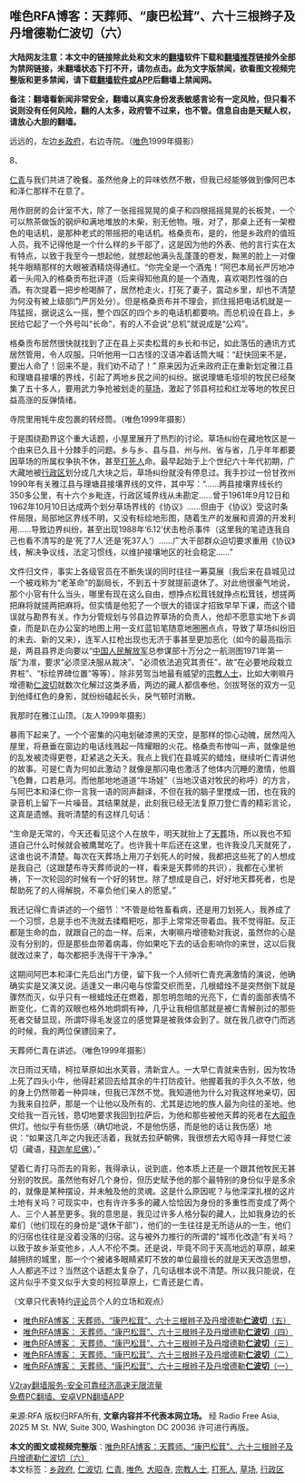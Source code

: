  <h2>唯色RFA博客：天葬师、“康巴松茸”、六十三根辫子及丹增德勒仁波切（六）</h2> <p class="notice"><b>大陆网友注意：本文中的链接除此处和文末的<a href="https://github.com/bannedbook/fanqiang" >翻墙</a>软件下载和<a href="https://github.com/killgcd/justmysocks/blob/master/README.md">翻墙推荐</a>链接外全部为禁网链接，未翻墙状态下打不开，请勿点击。此为文字版禁闻，欲看图文视频完整版和更多禁闻，请下载<a href="https://github.com/bannedbook/fanqiang">翻墙软件或APP</a>后翻墙上禁闻网。</p><p>备注：翻墙看新闻非常安全，翻墙以真实身份发表敏感言论有一定风险，但只看不说则没有任何风险，翻的人太多，政府管不过来，也不管。信息自由是天赋人权，请放心大胆的翻墙。</b></p>  <div class="entry"> <p>远远的，左边<a href="https://www.bannedbook.org/bnews/tag/%E4%B9%A1%E6%94%BF%E5%BA%9C/" class="st_tag internal_tag" rel="tag" title="标签 乡政府 下的日志">乡政府</a>，右边寺院。（<a href="https://www.bannedbook.org/bnews/tag/%E5%94%AF%E8%89%B2/" class="st_tag internal_tag" rel="tag" title="标签 唯色 下的日志">唯色</a>1999年摄影）</p> <p>8、</p> <p><a href="https://www.bannedbook.org/bnews/tag/%e4%bb%81%e9%9d%92/" class="st_tag internal_tag" rel="tag" title="标签 仁青 下的日志">仁青</a>与我们共进了晚餐。虽然他身上的异味依然不散，但我已经能够做到像阿巴本和泽仁那样不在意了。</p> <p>用作厨房的会计室不大，除了一张摇摇晃晃的桌子和四根摇摇晃晃的长板凳，一个可以熬茶做饭的钢炉和满地堆放的木柴，别无他物。哦，对了，那桌上还有一架橙色的电话机，是那种老式的带摇把的电话机。格桑贡布，是的，他是乡政府的值班人员。我不记得他是一个什么样的乡干部了，这是因为他的外表、他的言行实在太有特点，以致于我至今一想起他，就想起他满头乱蓬蓬的卷发，黝黑的脸上一对像牦牛眼睛那样的大眼被酒精烧得通红。“你完全是一个酒鬼！”阿巴本局长严厉地冲着一头闯入的格桑贡布批评道（后来得知他真的是一个酒鬼，喜欢喝烈性强的白酒。有次提着一把步枪喝醉了，居然枪走火，打死了妻子，震动乡里，却也不清楚为何没有被上级部门严厉处分）。但是格桑贡布并不理会，抓住摇把电话机就是一阵猛摇，据说这么一摇，整个四区的四个乡的电话机都要响。而总机设在县上，乡民给它起了一个外号叫“长命”，有的人不会说“总机”就说成是“公鸡”。</p>  <p>格桑贡布居然很快就找到了正在县上买卖松茸的乡长和书记，如此落伍的通讯方式居然管用，令人叹服。只听他用一口古怪的汉语冲着话筒大喊：“赶快回来不是，要出人命了！回来不是，我们劝不动了！” 原来因为近来政府正在重新划定雅江县和理塘县接壤的界线，引起了两地乡民之间的纠纷。据说理塘毛垭坝的牧民已经聚集了五十多人，要用武力争抢被划走的<a href="https://www.bannedbook.org/bnews/tag/%E8%8D%89%E5%9C%BA/" class="st_tag internal_tag" rel="tag" title="标签 草场 下的日志">草场</a>，激起了邻县柯拉和红龙等地的牧民日益高涨的反弹情绪。</p> <p>寺院里用牦牛皮包裹的转经筒。（唯色1999年摄影） </p> <p>于是围绕勘界这个重大话题，小屋里展开了热烈的讨论。草场纠纷在藏地牧区是一个由来已久且十分棘手的问题。乡与乡、县与县、州与州、省与省，几乎年年都要因草场的所属权争执不休，甚至<a href="https://www.bannedbook.org/bnews/tag/%E6%89%93%E6%AD%BB%E4%BA%BA/" class="st_tag internal_tag" rel="tag" title="标签 打死人 下的日志">打死人</a>命。最早起始于上个世纪六十年代初期，广大藏地被<a href="https://www.bannedbook.org/bnews/tag/%E8%A1%8C%E6%94%BF%E5%8C%BA/" class="st_tag internal_tag" rel="tag" title="标签 行政区 下的日志">行政区</a>划分成几大块之后，草场纠纷就没有停息过。我手抄过一份甘孜州1990年有关雅江县与理塘县接壤界线的文件，其中写：“……两县接壤界线长约350多公里，有十六个乡毗连，行政区域界线从未勘定……曾于1961年9月12日和1962年10月10日达成两个划分草场界线的《协议》……但由于《协议》受这时条件局限，局部地区界线不明，又没有标绘地形图，随着生产的发展和资源的开发利用……导致边界纠纷，甚至出现1988年‘6.12’伏击枪杀事件（这里我的笔迹连我自己也看不清写的是‘死了7人’还是‘死37人’）……广大干部群众迫切要求重用《协议》线，解决争议线，法定习惯线，以维护接壤地区的社会稳定……”   </p> <p>文件归文件，事实上各级官员在不断失误的同时往往一筹莫展（我后来在县城见过一个被戏称为“老革命”的副局长，不到五十岁就提前退休了。对此他很豪气地说，那个小官有什么当头，哪里有现在这么自由，想挣点松茸钱就挣点松茸钱，想搓两把麻将就搓两把麻将。但实情是他犯了一个很大的错误才招致早早下课，而这个错误就与勘界有关。作为分管规划与邻县边界草场的负责人，他却不愿意实地下乡调查，而是趴在办公室的地图上用一支红蓝铅笔随意地圈圈点点，导致了草场纠纷旧的未去、新的又来），连军人扛枪出现也无济于事甚至更加恶化（如今的最高指示是，两县县界走向要以“<span class='wp_keywordlink_affiliate'><a href="https://www.bannedbook.org/" title="中国" target="_blank">中国</a></span><span class='wp_keywordlink'><a href="https://www.bannedbook.org/forum2/topic989.html" title="“文化大革命”中的人民解放军" target="_blank">人民解放军</a></span>总参谋部十万分之一航测图1971年第一版”为准，要求“必须坚决服从裁决”、“必须依法追究其责任”，故“在必要地段栽立界桩”、“标绘界碑位置”等等），除非劳驾当地最有威望的<a href="https://www.bannedbook.org/bnews/tag/%e5%ae%97%e6%95%99%e4%ba%ba%e5%a3%ab/" class="st_tag internal_tag" rel="tag" title="标签 宗教人士 下的日志">宗教人士</a>，比如大喇嘛丹增德勒<a href="https://www.bannedbook.org/bnews/tag/%e4%bb%81%e6%b3%a2%e5%88%87/" class="st_tag internal_tag" rel="tag" title="标签 仁波切 下的日志">仁波切</a>就数次化解过这类矛盾，两边的藏人都信奉他，剑拔弩张的双方一见到他绛红色的身影，就纷纷磕起长头，戾气顿时消散。</p>  <p>我那时在雅江山顶。（友人1999年摄影） </p> <p>暴雨下起来了。一个个密集的闪电划破漆黑的天空，是那样的惊心动魄，居然闯入屋里，将悬垂在窗边的电话线溅起一阵耀眼的火花。格桑贡布惨叫一声，就像是他的乱发被烫得更卷，赶紧逃之夭夭。我点上我们在县城买的蜡烛，继续听仁青讲他的故事。可是仁青为何如此激动？就像是那闪电也激活了他体内沉睡的激情，他眉飞色舞，口若悬河。而他那地地道道“牛场娃”（当地汉语对牧民的称呼）的方言，与阿巴本和泽仁你一言我一语的同声翻译，不但在我的脑子里搅成一团，也在我的录音机上留下一片噪音。其结果就是，此刻我已经无法复原刀登仁青的精彩言论，这真是遗憾。我听清楚的有这样几句话：</p> <p>“生命是无常的，今天还看见这个人在放牛，明天就抬上了<span class='wp_keywordlink'><a href="https://www.bannedbook.org/forum2/topic1010.html" title="天葬——西藏的命运" target="_blank">天葬</a></span>场，所以我也不知道自己什么时候就会被鹰鹫吃了。也许我十年后还在这里，也许我没几天就死了，这谁也说不清楚。每次在天葬场上用刀子划死人的时候，我都把这些死了的人想成是我自己（这跟楚布寺天葬师说的一样，看来是天葬师的共识），我都在心里祈祷，下一次轮回的时候有一个好的转世。除了想成是自己，好好地天葬死者，也是帮助死了的人得解脱，不辜负他们亲人的愿望。”</p> <p>我还记得仁青讲述的一个细节：“不管是给牲畜看病，还是用刀划死人，我养成了一个习惯，总是手也不洗就去揉糌粑吃，那手上常常还带着血。我不觉得脏。反正都是生命的血，就跟自己的血一样。后来，大喇嘛丹增德勒对我说，虽然你的心是没有分别的，但是那些血带着病毒，你如果吃下去的话会影响你的来世，这以后我就改过来了，每次都把手洗得干干净净。”</p>  <p>这期间阿巴本和泽仁先后出门方便，留下我一个人倾听仁青充满激情的演说，他确确实实是又演又说。适逢又一串闪电与惊雷交织而至，几根蜡烛不是突然倒下就是骤然而灭，似乎只有一根蜡烛还在燃着，那忽明忽暗的光亮下，仁青的面部表情不断变化，仁青的双眼也格外地炯炯有神，几乎让我相信那就是被仁青解剖过的那些死者交替显现，所谓吓得毛发竖立的感觉算是被我体会到了。就在我几欲夺门而逃的时候，我的两位保镖回来了。</p> <p>天葬师仁青在讲述。（唯色1999年摄影） </p> <p>次日雨过天晴，柯拉草原如出水芙蓉，清新宜人。一大早仁青就来告别，因为牧场上死了四头小牛，他得赶紧回去给其余的牛打防疫针。他握着我的手久久不放，他的身上仍然带着一种异味，但我已浑然不觉。我知道他为什么对我这样地亲切，因为我来自拉萨，那是一个让他以及所有的、尤其是边地的族人最为向往的圣地。他交给我一百元钱，恳切地要求我回到拉萨后，为他和那些被他天葬的死者在<a href="https://www.bannedbook.org/bnews/tag/%e5%a4%a7%e6%98%ad%e5%af%ba/" class="st_tag internal_tag" rel="tag" title="标签 大昭寺 下的日志">大昭寺</a>供灯。他似乎有些伤感（确切地说，不是他伤感，而是他的话让我伤感）地说：“如果这几年之内我还活着，我就去拉萨朝佛，我很想去大昭寺拜一拜觉仁波切（藏语，<span class='wp_keywordlink'><a href="https://www.bannedbook.org/forum3/topic71.html" title="电子书：释迦牟尼佛" target="_blank">释迦牟尼佛</a></span>）。”</p> <p>望着仁青打马而去的背影，我得承认，说到底，他本质上还是一个跟其他牧民无甚分别的牧民。虽然他有好几个身份，但历史赋予他的那个最特别的身份似乎是多余的，就像是某种摆设，并未触及他的灵魂。这是什么原因呢？与他深深扎根的这片土地有关吗？可现实中，也有许许多多的藏人恰恰因为身份的多重性而变成了两个人、三个人甚至更多。我的意思是，我见过许多人格分裂的藏人，比如我身边的长辈们（他们现在的身份是“退休干部”），他们的一生往往是无所适从的一生，他们的归宿也往往是没着没落的归宿。这与被外力推行的所谓的“城市化改造”有关吗？以致于故乡渐变他乡，人人不伦不类。还是说，毕竟不同于天高地远的草原，越来越拥挤的城里，那一个个被诸多眼睛紧盯不放的单位最擅长的就是天天改造思想，人人都逃不过？当然这个话题太复杂了，几句话根本说不清楚。所以我只能说，在这片似乎不变又似乎大变的柯拉草原上，仁青还是仁青。</p>  <p>（文章只代表特约<span class='wp_keywordlink_affiliate'><a href="https://www.bannedbook.org/bnews/comments/" title="新闻评论" target="_blank">评论</a></span>员个人的立场和观点）</p> <ul class='op-related-articles' title='相关阅读'> <li><a href='https://www.bannedbook.org/bnews/comments/20201110/1428455.html' target='_blank'>唯色RFA博客：天葬师、“康巴松茸”、六十三根辫子及丹增德勒<b>仁波切</b>（五）</a></li> <li><a href='https://www.bannedbook.org/bnews/comments/20201029/1421890.html' target='_blank'>唯色RFA博客： 天葬师、“康巴松茸”、六十三根辫子及丹增德勒<b>仁波切</b>（四）</a></li> <li><a href='https://www.bannedbook.org/bnews/comments/20201010/1411050.html' target='_blank'>唯色RFA博客： 天葬师、“康巴松茸”、六十三根辫子及丹增德勒<b>仁波切</b>（三）</a></li> <li><a href='https://www.bannedbook.org/bnews/comments/20200924/1402581.html' target='_blank'>唯色RFA博客： 天葬师、“康巴松茸”、六十三根辫子及丹增德勒<b>仁波切</b>（二）</a></li> <li><a href='https://www.bannedbook.org/bnews/comments/20200908/1393025.html' target='_blank'>唯色RFA博客： 天葬师、“康巴松茸”、六十三根辫子及丹增德勒<b>仁波切</b>（一）</a></li> </ul> <p class="texttj"> <a href="https://www.bannedbook.org/forum23/topic22702.html" target="_blank">V2ray翻墙服务-安全可靠经济高速无限流量</a><br/> <a href="https://github.com/bannedbook/fanqiang/wiki/%E7%A6%81%E9%97%BB%E7%BD%91%E5%AE%89%E5%8D%93%E7%BF%BB%E5%A2%99%E6%96%B0%E9%97%BBAPP" target="_blank">免费PC翻墙、安卓VPN翻墙APP</a></p><p>来源:RFA  版权归RFA所有, <strong>文章内容并不代表本网立场。</strong>  经 Radio Free Asia, 2025 M St. NW, Suite 300, Washington DC 20036 许可进行再版。</p><a name='sharetosocial'></a>       <div><b>本文的图文或视频完整版</b>：<a href='https://www.bannedbook.org/bnews/comments/20201116/1432055.html'>唯色RFA博客：天葬师、“康巴松茸”、六十三根辫子及丹增德勒仁波切（六）</a></div>  </div><!--END ENTRY--> <div class="postfooter"> <div>本文标签：<a href="https://www.bannedbook.org/bnews/tag/%E4%B9%A1%E6%94%BF%E5%BA%9C/" rel="tag">乡政府</a>, <a href="https://www.bannedbook.org/bnews/tag/%e4%bb%81%e6%b3%a2%e5%88%87/" rel="tag">仁波切</a>, <a href="https://www.bannedbook.org/bnews/tag/%e4%bb%81%e9%9d%92/" rel="tag">仁青</a>, <a href="https://www.bannedbook.org/bnews/tag/%E5%94%AF%E8%89%B2/" rel="tag">唯色</a>, <a href="https://www.bannedbook.org/bnews/tag/%e5%a4%a7%e6%98%ad%e5%af%ba/" rel="tag">大昭寺</a>, <a href="https://www.bannedbook.org/bnews/tag/%e5%ae%97%e6%95%99%e4%ba%ba%e5%a3%ab/" rel="tag">宗教人士</a>, <a href="https://www.bannedbook.org/bnews/tag/%E6%89%93%E6%AD%BB%E4%BA%BA/" rel="tag">打死人</a>, <a href="https://www.bannedbook.org/bnews/tag/%E8%8D%89%E5%9C%BA/" rel="tag">草场</a>, <a href="https://www.bannedbook.org/bnews/tag/%E8%A1%8C%E6%94%BF%E5%8C%BA/" rel="tag">行政区</a></div>  </div><!--END POSTFOOTER--> 